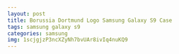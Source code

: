 ```yaml
---
layout: post
title: Borussia Dortmund Logo Samsung Galaxy S9 Case
tags: samsung galaxy s9
categories: samsung
img: 1scjgjzP3ncXZyNh7bvUAr8ivIq4nuKQ9
---
```

